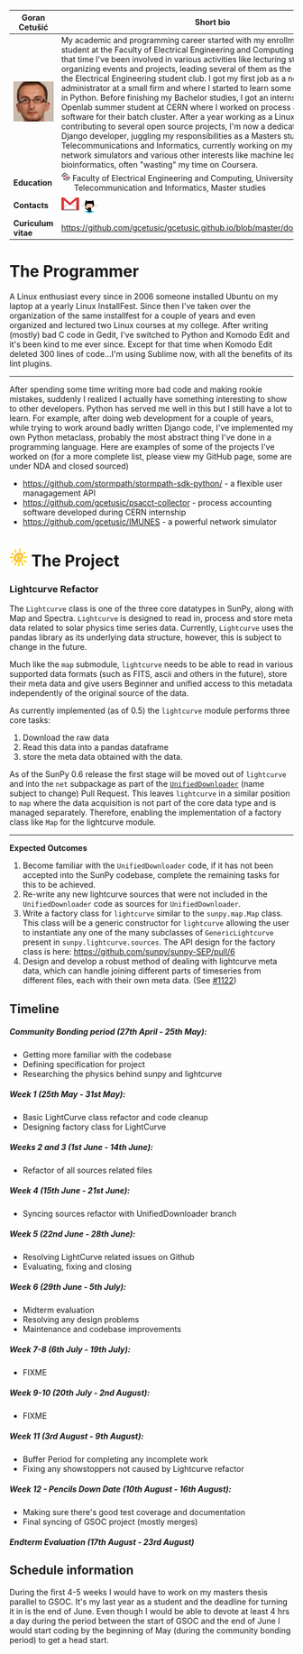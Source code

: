 Goran Cetušić |  Short bio
------------- | -------------
![Avatar](https://github.com/gcetusic/gcetusic.github.io/blob/master/images/avatar.jpg) | My academic and programming career started with my enrollment as a Bachelor student at the Faculty of Electrical Engineering and Computing in Zagreb. During that time I've been involved in various activities like lecturing student courses, organizing events and projects, leading several of them as the section leader of the Electrical Engineering student club. I got my first job as a network administrator at a small firm and where I started to learn some real programming in Python. Before finishing my Bachelor studies, I got an internship position as an Openlab summer student at CERN where I worked on process accounting software for their batch cluster. After a year working as a Linux administrator and contributing to several open source projects, I'm now a dedicated Python and Django developer, juggling my responsibilities as a Masters student in Telecommunications and Informatics, currently working on my thesis on Linux network simulators and various other interests like machine learning and bioinformatics, often "wasting" my time on Coursera.
**Education**  | <a href="http://www.fer.hr"><img src="https://github.com/gcetusic/gcetusic.github.io/blob/master/images/fer.gif"></a> Faculty of Electrical Engineering and Computing, University of Zagreb <br /> &nbsp;&nbsp;&nbsp;&nbsp;&nbsp;&nbsp;Telecommunication and Informatics, Master studies
**Contacts**  | <a href="mailto:goran.cetusic@gmail.com"><img src="https://github.com/gcetusic/gcetusic.github.io/blob/master/images/gmail-small.png"></a> <a href="https://github.com/gcetusic"><img src="https://github.com/gcetusic/gcetusic.github.io/blob/master/images/octocat-icon.png"></a>
**Curiculum vitae** | https://github.com/gcetusic/gcetusic.github.io/blob/master/docs/gcetusic_en.pdf

# The Programmer
A Linux enthusiast every since in 2006 someone installed Ubuntu on my laptop at a yearly Linux InstallFest. Since then I've taken over the organization of the same installfest for a couple of years and even organized and lectured two Linux courses at my college. After writing (mostly) bad C code in Gedit, I've switched to Python and Komodo Edit and it's been kind to me ever since. Except for that time when Komodo Edit deleted 300 lines of code...I'm using Sublime now, with all the benefits of its lint plugins.
***
After spending some time writing more bad code and making rookie mistakes, suddenly I realized I actually have something interesting to show to other developers. Python has served me well in this but I still have a lot to learn. For example, after doing web development for a couple of years, while trying to work around badly written Django code, I've implemented my own Python metaclass, probably the most abstract thing I've done in a programming language. Here are examples of some of the projects I've worked on (for a more complete list, please view my GitHub page, some are under NDA and closed sourced)
* https://github.com/stormpath/stormpath-sdk-python/ - a flexible user managagement API
* https://github.com/gcetusic/psacct-collector - process accounting software developed during CERN internship
* https://github.com/gcetusic/IMUNES - a powerful network simulator

# <img src="https://raw.githubusercontent.com/sunpy/sunpy/master/doc/logo/favicon.ico"> The Project  
### Lightcurve Refactor

The `Lightcurve` class is one of the three core datatypes in SunPy, along with Map and Spectra.
`Lightcurve` is designed to read in, process and store meta data related to solar physics time series data.
Currently, `Lightcurve` uses the pandas library as its underlying data structure, however, this is subject to change in the future.

Much like the `map` submodule, `lightcurve` needs to be able to read in various supported data formats (such as FITS, ascii and others in the future), store their meta data and give users Beginner and unified access to this metadata independently of the original source of the data.

As currently implemented (as of 0.5) the `lightcurve` module performs three core tasks:

1. Download the raw data
1. Read this data into a pandas dataframe
1. store the meta data obtained with the data.

As of the SunPy 0.6 release the first stage will be moved out of `lightcurve` and into the `net` subpackage as part of the [`UnifiedDownloader`](https://github.com/sunpy/sunpy/pull/1088) (name subject to change) Pull Request.
This leaves `lightcurve` in a similar position to `map` where the data acquisition is not part of the core data type and is managed separately.
Therefore, enabling the implementation of a factory class like `Map`
for the lightcurve module.
***
**Expected Outcomes**

1. Become familiar with the `UnifiedDownloader` code, if it has not been accepted into the SunPy codebase, complete the remaining tasks for this to be achieved.
2. Re-write any new lightcurve sources that were not included in the `UnifiedDownloader` code as sources for `UnifiedDownloader`.
3. Write a factory class for `lightcurve` similar to the `sunpy.map.Map` class. This class will be a generic constructor for `lightcurve` allowing the user to instantiate any one of the many subclasses of `GenericLightcurve` present in `sunpy.lightcurve.sources`. The API design for the factory class is here: https://github.com/sunpy/sunpy-SEP/pull/6
4. Design and develop a robust method of dealing with lightcurve meta data, which can handle joining different parts of timeseries from different files, each with their own meta data. (See [#1122](https://github.com/sunpy/sunpy/issues/1122))

## Timeline  
##### Community Bonding period (27th April - 25th May):  
* Getting more familiar with the codebase  
* Defining specification for project  
* Researching the physics behind sunpy and lightcurve  

##### Week 1 (25th May - 31st May):  
* Basic LightCurve class refactor and code cleanup  
* Designing factory class for LightCurve  

##### Weeks 2 and 3 (1st June - 14th June):  
* Refactor of all sources related files   

##### Week 4 (15th June - 21st June):
* Syncing sources refactor with UnifiedDownloader branch  

##### Week 5 (22nd June - 28th June):  
* Resolving LightCurve related issues on Github  
* Evaluating, fixing and closing  
 
##### Week 6 (29th June - 5th July):  
* Midterm evaluation  
* Resolving any design problems  
* Maintenance and codebase improvements  

##### Week 7-8 (6th July - 19th July): 
* FIXME  

##### Week 9-10 (20th July - 2nd August):  
* FIXME  

##### Week 11 (3rd August - 9th August):  
* Buffer Period for completing any incomplete work  
* Fixing any showstoppers not caused by Lightcurve refactor

##### Week 12 - Pencils Down Date (10th August - 16th August):  
* Making sure there's good test coverage and documentation 
* Final syncing of GSOC project (mostly merges)   

##### Endterm Evaluation (17th August - 23rd August)  

## Schedule information
During the first 4-5 weeks I would have to work on my masters thesis parallel to GSOC. It's my last year as a student and the deadline for turning it in is the end of June. Even though I would be able to devote at least 4 hrs a day during the period between the start of GSOC and the end of June I would start coding by the beginning of May (during the community bonding period) to get a head start.